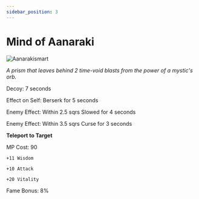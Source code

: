 ```yaml
---
sidebar_position: 3
---
```


# Mind of Aanaraki

![Aanarakismart](https://vwiki.valorserver.com/api/item/picture/mind%20of%20aanaraki)

<i>A prism that leaves behind 2 time-void blasts from the power of a mystic's orb.</i>

Decoy: 7 seconds

Effect on Self: Berserk for 5 seconds

Enemy Effect: Within 2.5 sqrs Slowed for 4 seconds

Enemy Effect: Within 3.5 sqrs Curse for 3 seconds

**Teleport to Target**

MP Cost: 90

    +11 Wisdom
    
    +10 Attack
    
    +20 Vitality

Fame Bonus: 8%
